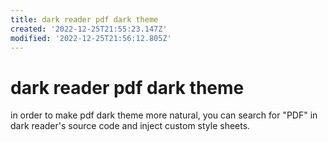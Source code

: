 ```yaml
---
title: dark reader pdf dark theme
created: '2022-12-25T21:55:23.147Z'
modified: '2022-12-25T21:56:12.805Z'
---
```


# dark reader pdf dark theme

in order to make pdf dark theme more natural, you can search for "PDF" in dark reader's source code and inject custom style sheets.
